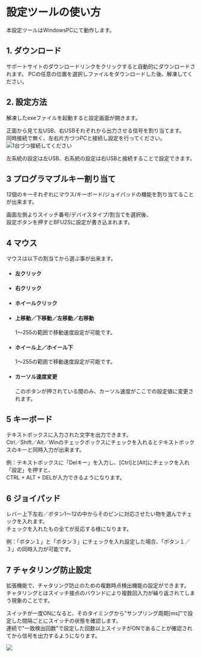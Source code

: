 # 設定ツールの使い方

本設定ツールはWindowsPCにて動作します。

## 1. ダウンロード

サポートサイトのダウンロードリンクをクリックすると自動的にダウンロードされます。
PCの任意の位置を選択しファイルをダウンロードした後、解凍してください。

## 2. 設定方法

解凍したexeファイルを起動すると設定画面が開きます。
![]()  

正面から見て左USB、右USBそれぞれから出力させる信号を割り当てます。  
同時接続で無く、左右片方づつPCと接続し設定を行ってください。
![1台づつ接続してください](https://bit-trade-one.co.jp/wp/wp-content/uploads/2022/05/settei-1.png)  

左系統の設定は左USB、右系統の設定は右USBと接続することで設定できます。

## 3 プログラマブルキー割り当て

12個のキーそれぞれにマウス/キーボード/ジョイパッドの機能を割り当てることが出来ます。

画面左側よりスイッチ番号/デバイスタイプ/割当てを選択後、  
設定ボタンを押すとBFU2Sに設定が書き込まれます。


## 4 マウス

マウスは以下の割当てから選ぶ事が出来ます。


- ####  左クリック

- #### 右クリック  

- #### ホイールクリック

- #### 上移動／下移動／左移動／右移動 
   1～255の範囲で移動速度設定が可能です。

- #### ホイール上／ホイール下
   1～255の範囲で移動速度設定が可能です。  

- #### カーソル速度変更
   このボタンが押されている間のみ、カーソル速度がここでの設定値に変更されます。  

## 5 キーボード

テキストボックスに入力された文字を出力できます。  
Ctrl／Shift／Alt／Winのチェックボックスにチェックを入れるとテキストボックスのキーと同時入力が出来ます。 



例：テキストボックスに「Delキー」を入力し、[Ctrl]と[Alt]にチェックを入れ「設定」を押すと、  
CTRL + ALT + DELが入力できるようになります。

## 6 ジョイパッド

レバー上下左右／ボタン1～12の中からそのピンに対応させたい物を選んでチェックを入れます。  
チェックを入れたもの全てが反応する様になります。  



例：「ボタン１」と「ボタン３」にチェックを入れ設定した場合、「ボタン１／３」の同時入力が可能です。

## 7 チャタリング防止設定

拡張機能で、チャタリング防止のための複数時点検出機能の設定ができます。  
チャタリングとはスイッチ接点のバウンドにより複数回入力が繰り返されてしまう現象のことです。

スイッチが一度ONになると、そのタイミングから"サンプリング周期\[ms\]"で設定した間隔ごとにスイッチの状態を確認します。  
連続で"一致検出回数"で設定した回数以上スイッチがONであることが確認されてから信号を出力するようになります。  

![](https://bit-trade-one.co.jp/wp/wp-content/uploads/2022/02/Anti-Chatter.png) 

